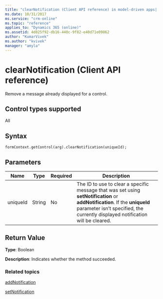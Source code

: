 ```yaml
---
title: "clearNotification (Client API reference) in model-driven apps| MicrosoftDocs"
ms.date: 10/31/2017
ms.service: "crm-online"
ms.topic: "reference"
applies_to: "Dynamics 365 (online)"
ms.assetid: 4d025f92-db16-440c-9f82-e40d71e09862
author: "KumarVivek"
ms.author: "kvivek"
manager: "amyla"
---
```

# clearNotification (Client API reference)



Remove a message already displayed for a control.

## Control types supported

All

## Syntax

`formContext.getControl(arg).clearNotification(uniqueId);`

## Parameters

|Name | Type | Required | Description|
|--|--|--|--|
|uniqueId |String |No|The ID to use to clear a specific message that was set using **setNotification** or **addNotification**. If the **uniqueId** parameter isn’t specified, the currently displayed notification will be cleared.| 


## Return Value

**Type**: Boolean 

**Description**: Indicates whether the method succeeded. 

### Related topics

[addNotification](addNotification.md)

[setNotification](setNotification.md)